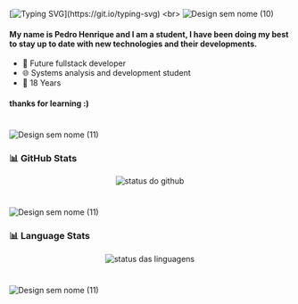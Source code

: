 [![Typing SVG](https://readme-typing-svg.herokuapp.com/?color=6495ED&size=35&center=true&vCenter=true&width=1000&lines=Hello+Everyone___🐋;)](https://git.io/typing-svg)
<br>
![Design sem nome (10)](https://github.com/user-attachments/assets/27cf4985-bcf9-437c-8f56-effceda900f1)
#### My name is Pedro Henrique and I am a student, I have been doing my best to stay up to date with new technologies and their developments.
- 🌃 Future fullstack developer
- 🌐 Systems analysis and development student
- 🛫 18 Years

#### thanks for learning :)
#
![Design sem nome (11)](https://github.com/user-attachments/assets/e488989c-ba59-445e-ba72-d8bc9edc1dd8)
### 📊 **GitHub Stats**

<p align="center"> 
  <img alt="status do github" src="https://github-readme-stats.vercel.app/api?username=PhTruppy&show_icons=true&theme=tokyonight"/>
</p>

#
![Design sem nome (11)](https://github.com/user-attachments/assets/e488989c-ba59-445e-ba72-d8bc9edc1dd8)
### 📊 **Language Stats**

<p align="center"> 
  <img alt="status das linguagens" src="https://github-readme-stats.vercel.app/api/top-langs/?username=PhTruppy&count=8&theme=tokyonight&layout=pie"/>
</p>

#
![Design sem nome (11)](https://github.com/user-attachments/assets/e488989c-ba59-445e-ba72-d8bc9edc1dd8)
